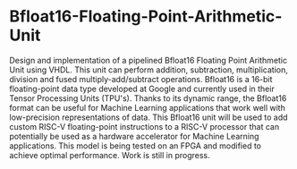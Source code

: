 # Bfloat16-Floating-Point-Arithmetic-Unit
Design and implementation of a pipelined Bfloat16 Floating Point Arithmetic Unit using VHDL. This unit can perform addition, subtraction, multiplication, division and fused multiply-add/subtract operations. Bfloat16 is a 16-bit floating-point data type developed at Google and currently used in their Tensor Processing Units (TPU's). Thanks to its dynamic range, the Bfloat16 format can be useful for Machine Learning applications that work well with low-precision representations of data. This Bfloat16 unit will be used to add custom RISC-V floating-point instructions to a RISC-V processor that can potentially be used as a hardware accelerator for Machine Learning applications. This model is being tested on an FPGA and modified to achieve optimal performance. Work is still in progress.
